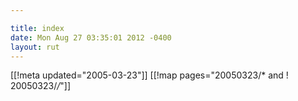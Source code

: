 ```yaml
---

title: index
date: Mon Aug 27 03:35:01 2012 -0400
layout: rut
---
```


[[!meta updated="2005-03-23"]]
[[!map pages="20050323/* and ! 20050323/*/*"]]
